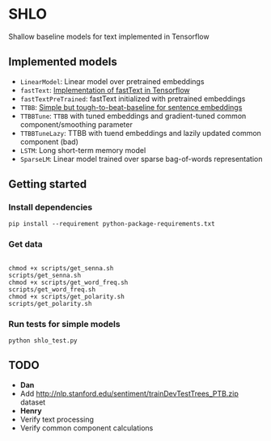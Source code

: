 # SHLO

Shallow baseline models for text implemented in Tensorflow

## Implemented models

* `LinearModel`: Linear model over pretrained embeddings
* `fastText`: [Implementation of fastText in Tensorflow](https://github.com/facebookresearch/fastText)
* `fastTextPreTrained`: fastText initialized with pretrained embeddings
* `TTBB`: [Simple but tough-to-beat-baseline for sentence embeddings](https://openreview.net/pdf?id=SyK00v5xx)
* `TTBBTune`: `TTBB` with tuned embeddings and gradient-tuned common component/smoothing parameter
* `TTBBTuneLazy`: TTBB with tuend embeddings and lazily updated common component (bad)
* `LSTM`: Long short-term memory model
* `SparseLM`: Linear model trained over sparse bag-of-words representation

## Getting started

### Install dependencies

```
pip install --requirement python-package-requirements.txt
```

### Get data

```

chmod +x scripts/get_senna.sh
scripts/get_senna.sh
chmod +x scripts/get_word_freq.sh
scripts/get_word_freq.sh
chmod +x scripts/get_polarity.sh
scripts/get_polarity.sh

```

### Run tests for simple models

```
python shlo_test.py
```

## TODO

* **Dan**
 * Add http://nlp.stanford.edu/sentiment/trainDevTestTrees_PTB.zip dataset
* **Henry**
 * Verify text processing
 * Verify common component calculations
